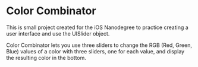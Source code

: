 # Color Combinator
This is small project created for the iOS Nanodegree to practice creating a user interface and use the UISlider object.

Color Combinator lets you use three sliders to change the RGB (Red, Green, Blue) values of a color with three sliders, one for each value, and display the resulting color in the bottom.
